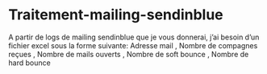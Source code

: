 # Traitement-mailing-sendinblue
A partir de logs de mailing sendinblue que je vous donnerai, j’ai besoin d’un fichier excel sous la forme suivante: Adresse mail , Nombre de compagnes reçues , Nombre de mails ouverts , Nombre de soft bounce , Nombre de hard bounce
